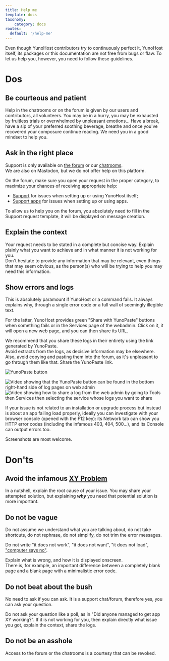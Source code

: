 ```yaml
---
title: Help me
template: docs
taxonomy:
    category: docs
routes:
  default: '/help-me'
---
```


Even though YunoHost contributors try to continuously perfect it, YunoHost itself, its packages or this documentation are not free from bugs or flaw. To let us help you, however, you need to follow these guidelines.

# Dos

## Be courteous and patient

Help in the chatrooms or on the forum is given by our users and contributors, all volunteers. You may be in a hurry, you may be exhausted by fruitless trials or overwhelmed by unpleasant emotions... Have a break, have a sip of your preferred soothing beverage, breathe and once you've recovered your composure continue reading. We need you in a good mindset to help you.

## Ask in the right place

Support is only available on [the forum](https://forum.yunohost.org?target=_blank) or our [chatrooms](/chat_rooms?target=_blank).  
We are also on Mastodon, but we do not offer help on this platform.

On the forum, make sure you open your request in the proper category, to maximize your chances of receiving appropriate help:

- [Support](https://forum.yunohost.org/c/support/6?target=_blank) for issues when setting up or using YunoHost itself;
- [Support apps](https://forum.yunohost.org/c/apps/11?target=_blank) for issues when setting up or using apps.

To allow us to help you on the forum, you absolutely need to fill in the Support request template, it will be displayed on message creation.

## Explain the context

Your request needs to be stated in a complete but concise way. Explain plainly what you want to achieve and in what manner it is not working for you.  
Don't hesitate to provide any information that may be relevant, even things that may seem obvious, as the person(s) who will be trying to help you may need this information.

## Show errors and logs

This is absolutely paramount if YunoHost or a command fails. It always explains why, through a single error code or a full wall of seemingly illegible text.

For the latter, YunoHost provides green "Share with YunoPaste" buttons when something fails or in the Services page of the webadmin. Click on it, it will open a new web page, and you can then share its URL.

We recommend that you share these logs in their entirety using the link generated by YunoPaste.  
Avoid extracts from the logs, as decisive information may be elsewhere.  
Also, avoid copying and pasting them into the forum, as it's unpleasant to go through them like that. Share the YunoPaste link.

![YunoPaste button](image://yunopaste.png)

![Video showing that the YunoPaste button can be found in the bottom right-hand side of log pages on web admin](image://yunopaste_install.mp4?loop=1&controls=0&autoplay=1&muted)
![Video showing how to share a log from the web admin by going to Tools then Services then selecting the service whose logs you want to share](image://yunopaste_service.mp4?loop=1&controls=0&autoplay=1&muted)

If your issue is not related to an installation or upgrade process but instead is about an app failing load properly, ideally you can investigate with your browser console (opened with the F12 key): its Network tab can show you HTTP error codes (including the infamous 403, 404, 500...), and its Console can output errors too.

Screenshots are most welcome.

# Don'ts

## Avoid the infamous [XY Problem](https://xyproblem.info/)

In a nutshell, explain the root cause of your issue. You may share your attempted solution, but explaining ***why*** you need that potential solution is more important.

## Do not be vague

Do not assume we understand what you are talking about, do not take shortcuts, do not rephrase, do not simplify, do not trim the error messages.

Do not write "it does not work", "it does not want", "it does not load", ["computer says no"](https://en.wikipedia.org/wiki/Computer_says_no).

Explain what is wrong, and how it is displayed onscreen.  
There is, for example, an important difference between a completely blank page and a blank page with a minimalistic error code.

## Do not beat about the bush

No need to ask if you can ask. It is a support chat/forum, therefore yes, you can ask your question.

Do not ask your question like a poll, as in "Did anyone managed to get app XY working?". If it is not working for you, then explain directly what issue you got, explain the context, share the logs.

## Do not be an asshole

Access to the forum or the chatrooms is a courtesy that can be revoked.
